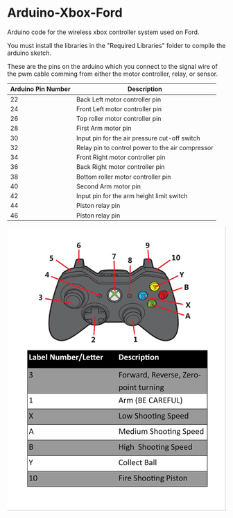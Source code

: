 # Arduino-Xbox-Ford
Arduino code for the wireless xbox controller system used on Ford.

You must install the libraries in the "Required Libraries" folder to compile the arduino sketch.

These are the pins on the arduino which you connect to the signal wire of the pwm cable comming from either the motor controller, relay, or sensor.

| Arduino Pin Number | Description |
| ------------- | ------------- |
| 22 | Back Left motor controller pin |
| 24  | Front Left motor controller pin |
| 26  | Top roller motor controller pin |
| 28  | First Arm motor pin |
| 30  | Input pin for the air pressure cut-off switch |
| 32  | Relay pin to control power to the air compressor |
| 34  | Front Right motor controller pin |
| 36  | Back Right motor controller pin |
| 38  | Bottom roller motor controller pin |
| 40  | Second Arm motor pin |
| 42  | Input pin for the arm height limit switch |
| 44  | Piston relay pin |
| 46  | Piston relay pin |

![alt text](https://github.com/team2059/Arduino-Xbox-Ford/blob/master/Ford%20Xbox%20Controller%20Button%20Descriptions.jpg)
